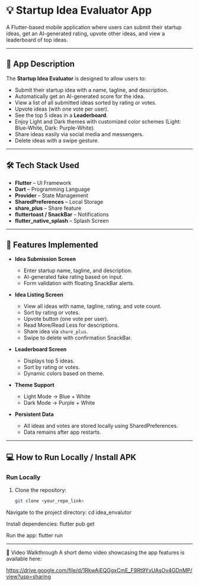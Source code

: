 # 💡 Startup Idea Evaluator App

A Flutter-based mobile application where users can submit their startup ideas, get an AI-generated rating, upvote other ideas, and view a leaderboard of top ideas.

---

## 📜 App Description
The **Startup Idea Evaluator** is designed to allow users to:
- Submit their startup idea with a name, tagline, and description.
- Automatically get an AI-generated score for the idea.
- View a list of all submitted ideas sorted by rating or votes.
- Upvote ideas (with one vote per user).
- See the top 5 ideas in a **Leaderboard**.
- Enjoy Light and Dark themes with customized color schemes (Light: Blue-White, Dark: Purple-White).
- Share ideas easily via social media and messengers.
- Delete ideas with a swipe gesture.

---

## 🛠 Tech Stack Used
- **Flutter** – UI Framework
- **Dart** – Programming Language
- **Provider** – State Management
- **SharedPreferences** – Local Storage
- **share_plus** – Share feature
- **fluttertoast / SnackBar** – Notifications
- **flutter_native_splash** – Splash Screen

---

## 🚀 Features Implemented
- **Idea Submission Screen**
  - Enter startup name, tagline, and description.
  - AI-generated fake rating based on input.
  - Form validation with floating SnackBar alerts.

- **Idea Listing Screen**
  - View all ideas with name, tagline, rating, and vote count.
  - Sort by rating or votes.
  - Upvote button (one vote per user).
  - Read More/Read Less for descriptions.
  - Share idea via `share_plus`.
  - Swipe to delete with confirmation SnackBar.

- **Leaderboard Screen**
  - Displays top 5 ideas.
  - Sort by rating or votes.
  - Dynamic colors based on theme.

- **Theme Support**
  - Light Mode → Blue + White
  - Dark Mode → Purple + White

- **Persistent Data**
  - All ideas and votes are stored locally using SharedPreferences.
  - Data remains after app restarts.

---

## 💻 How to Run Locally / Install APK

### **Run Locally**
1. Clone the repository:
   ```bash
   git clone <your_repo_link>
Navigate to the project directory:
cd idea_envalutor

Install dependencies:
flutter pub get

Run the app:
flutter run

---
🎥 Video Walkthrough
A short demo video showcasing the app features is available here:

https://drive.google.com/file/d/1RkwAjEQGgxCmE_F9Rt9YvUAsOv4GDnMP/view?usp=sharing







